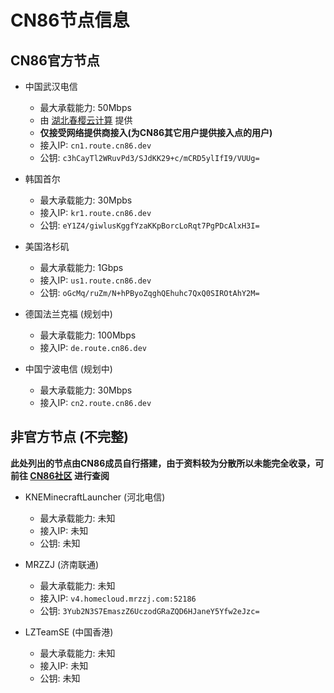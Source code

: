 # CN86节点信息
## CN86官方节点
- 中国武汉电信
    - 最大承载能力: 50Mbps
    - 由 [湖北春樱云计算](https://www.haruzakura.com) 提供
    - **仅接受网络提供商接入(为CN86其它用户提供接入点的用户)**
    - 接入IP: ```cn1.route.cn86.dev```
    - 公钥: ```c3hCayTl2WRuvPd3/SJdKK29+c/mCRD5ylIfI9/VUUg=```

- 韩国首尔
    - 最大承载能力: 30Mpbs
    - 接入IP: ```kr1.route.cn86.dev```
    - 公钥: ```eY1Z4/giwlusKggfYzaKKpBorcLoRqt7PgPDcAlxH3I=```
    
- 美国洛杉矶
    - 最大承载能力: 1Gbps
    - 接入IP: ```us1.route.cn86.dev```
    - 公钥: ```oGcMq/ruZm/N+hPByoZqghQEhuhc7QxQ0SIROtAhY2M=```

- 德国法兰克福 (规划中)
    - 最大承载能力: 100Mbps
    - 接入IP: ```de.route.cn86.dev```

- 中国宁波电信 (规划中)
    - 最大承载能力: 30Mbps
    - 接入IP: ```cn2.route.cn86.dev```

## 非官方节点 (不完整)
**此处列出的节点由CN86成员自行搭建，由于资料较为分散所以未能完全收录，可前往 [CN86社区](https://bbs.cn86.dev) 进行查阅**
- KNEMinecraftLauncher (河北电信)
    - 最大承载能力: 未知
    - 接入IP: 未知
    - 公钥: 未知

- MRZZJ (济南联通)
    - 最大承载能力: 未知
    - 接入IP: ```v4.homecloud.mrzzj.com:52186```
    - 公钥: ```3Yub2N3S7EmaszZ6UczodGRaZQD6HJaneY5Yfw2eJzc=```

- LZTeamSE (中国香港)
    - 最大承载能力: 未知
    - 接入IP: 未知
    - 公钥: 未知

